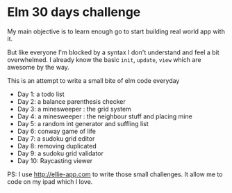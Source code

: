 # Elm 30 days challenge

My main objective is to learn enough go to start building real world app with it. 

But like everyone I'm blocked by a syntax I don't understand and feel a bit overwhelmed. I already know the basic `init`, `update`, `view` which are awesome by the way.

This is an attempt to write a small bite of elm code everyday

 - Day 1: a todo list
 - Day 2: a balance parenthesis checker
 - Day 3: a minesweeper : the grid system
 - Day 4: a minesweeper : the neighbour stuff and placing mine
 - Day 5: a random int generator and suffling list
 - Day 6: conway game of life 
 - Day 7: a sudoku grid editor
 - Day 8: removing duplicated
 - Day 9: a sudoku grid validator
 - Day 10: Raycasting viewer
 
 PS: I use http://ellie-app.com to write those small challenges. It allow me to code on my ipad which I love.
